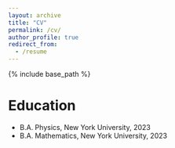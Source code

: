 ```yaml
---
layout: archive
title: "CV"
permalink: /cv/
author_profile: true
redirect_from:
  - /resume
---
```


{% include base_path %}

Education
======
* B.A. Physics, New York University, 2023
* B.A. Mathematics, New York University, 2023
